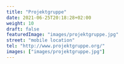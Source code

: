 ```yaml
---
title: "Projektgruppe"
date: 2021-06-25T20:18:28+02:00
weight: 10
draft: false
featuredImage: "images/projektgruppe.jpg"
street: "mobile location"
tel: "http://www.projektgruppe.org/"
images: ["images/projektgruppe.jpg"]
---
```



